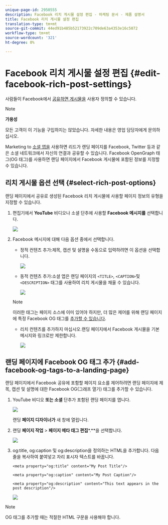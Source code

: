 ```yaml
---
unique-page-id: 2950555
description: Facebook 리치 게시물 설정 편집 - 마케팅 문서 - 제품 설명서
title: Facebook 리치 게시물 설정 편집
translation-type: tm+mt
source-git-commit: 44ed91b485b52173922c709de63a4353e16c5072
workflow-type: tm+mt
source-wordcount: '321'
ht-degree: 0%

---
```



# Facebook 리치 게시물 설정 편집 {#edit-facebook-rich-post-settings}

사람들이 Facebook에서 [공유하면 게시물을](http://docs.marketo.com/display/docs/social) 사용자 정의할 수 있습니다.

>[!NOTE]
>
>**가용성**
>
>모든 고객이 이 기능을 구입하지는 않았습니다. 자세한 내용은 영업 담당자에게 문의하십시오.

Marketing to [소셜 앱을](http://docs.marketo.com/display/docs/social) 사용하면 리드가 랜딩 페이지를 Facebook, Twitter 등과 같은 소셜 네트워크에서 자신의 연결과 공유할 수 있습니다. Facebook OpenGraph 태그(OG 태그)를 사용하면 랜딩 페이지에서 Facebook 게시물에 포함된 정보를 지정할 수 있습니다.

## 리치 게시물 옵션 선택 {#select-rich-post-options}

랜딩 페이지에서 공유로 생성된 Facebook 리치 게시물에 사용할 페이지 정보의 유형을 지정할 수 있습니다.

1. 편집기에서 **YouTube** 비디오나 소셜 단추에 사용할 **Facebook 메시지를** 선택합니다.

   ![](assets/image2014-9-22-16-3a47-3a21.png)

1. Facebook 메시지에 대해 다음 옵션 중에서 선택합니다.

   * 정적 컨텐츠 추가:제목, 캡션 및 설명을 수동으로 입력하려면 이 옵션을 선택합니다.

      ![](assets/image2014-9-22-16-3a48-3a0.png)

   * 동적 컨텐츠 추가:소셜 앱은 랜딩 페이지의 `<TITLE>`, `<CAPTION>`및 `<DESCRIPTION>` 태그를 사용하여 리치 게시물을 채울 수 있습니다.

      ![](assets/image2014-9-22-16-3a48-3a9.png)
   >[!NOTE]
   >
   >이러한 태그는 페이지 소스에 이미 있어야 하지만, 더 많은 제어를 위해 랜딩 페이지에 특정 Facebook OG 태그를 [추가할 수 있습니다](edit-facebook-rich-post-settings.md).

   * 리치 컨텐츠를 추가하지 마십시오.랜딩 페이지에서 Facebook 게시물을 기본 메시지와 링크로만 제한합니다.

      ![](assets/image2014-9-22-16-3a48-3a18.png)



## 랜딩 페이지에 Facebook OG 태그 추가 {#add-facebook-og-tags-to-a-landing-page}

랜딩 페이지에서 Facebook 공유에 포함할 페이지 요소를 제어하려면 랜딩 페이지에 제목, 캡션 및 설명에 대한 Facebook OG(그래프 열기) 태그를 추가할 수 있습니다.

1. YouTube 비디오 **또는 소셜** 단추가 포함된 랜딩 페이지를 엽니다.

   ![](assets/image2014-9-22-16-3a51-3a28.png)

   랜딩 **페이지 디자이너가** 새 창에 열립니다.

1. 랜딩 **페이지 작업** > **페이지 메타 태그 편집***.**을 선택합니다.

   ![](assets/image2014-9-22-16-3a51-3a36.png)

1. og:title, og:caption 및 og:description을 정의하는 HTML을 추가합니다. 다음 줄을 복사하여 붙여넣고 자리 표시자 텍스트를 바꿉니다.

   `<meta property="og:title" content="My Post Title"/>`

   `<meta property="og:caption" content="My Post Caption"/>`

   `<meta property="og:description" content="This text appears in the post description"/>`

   ![](assets/image2014-9-22-16-3a52-3a8.png)

>[!NOTE]
>
>OG 태그를 추가할 때는 적절한 HTML 구문을 사용해야 합니다.
